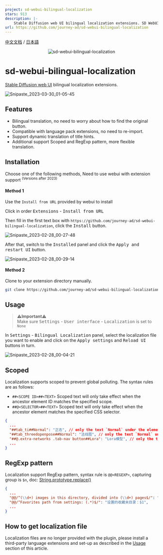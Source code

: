 ```yaml
---
project: sd-webui-bilingual-localization
stars: 913
description: |-
    Stable Diffusion web UI bilingual localization extensions. SD WebUI双语对照翻译插件
url: https://github.com/journey-ad/sd-webui-bilingual-localization
---
```


[中文文档](README_ZH.md) / [日本語](README_JA.md)

<p align="center"><img src="https://count.getloli.com/get/@sd-webui-bilingual-localization.github" alt="sd-webui-bilingual-localization"></p>

# sd-webui-bilingual-localization
[Stable Diffusion web UI](https://github.com/AUTOMATIC1111/stable-diffusion-webui) bilingual localization extensions.

![Snipaste_2023-03-30_01-05-45](https://user-images.githubusercontent.com/16256221/228617304-3107244b-ce13-4b96-b665-1d13090d24a7.png)

## Features
- Bilingual translation, no need to worry about how to find the original button.
- Compatible with language pack extensions, no need to re-import.
- Support dynamic translation of title hints.
- Additional support Scoped and RegExp pattern, more flexible translation.

## Installation

Choose one of the following methods, Need to use webui with extension support <sup>(Versions after 2023)</sup>

#### Method 1

Use the `Install from URL` provided by webui to install

Click in order <kbd>Extensions</kbd> - <kbd>Install from URL</kbd>

Then fill in the first text box with `https://github.com/journey-ad/sd-webui-bilingual-localization`, click the <kbd>Install</kbd> button.

![Snipaste_2023-02-28_00-27-48](https://user-images.githubusercontent.com/16256221/221625310-a6ef0b4c-a1e0-46bb-be9c-6d88cd0ad684.png)

After that, switch to the <kbd>Installed</kbd> panel and click the <kbd>Apply and restart UI</kbd> button.

![Snipaste_2023-02-28_00-29-14](https://user-images.githubusercontent.com/16256221/221625345-9e656f25-89dd-4361-8ee5-f4ab39d18ca4.png)


#### Method 2

Clone to your extension directory manually.

```bash
git clone https://github.com/journey-ad/sd-webui-bilingual-localization extensions/sd-webui-bilingual-localization
```

## Usage

> **⚠️Important⚠️**   
> Make sure <kbd>Settings</kbd> - <kbd>User interface</kbd> - <kbd>Localization</kbd> is set to `None`

In <kbd>Settings</kbd> - <kbd>Bilingual Localization</kbd> panel, select the localization file you want to enable and click on the <kbd>Apply settings</kbd> and <kbd>Reload UI</kbd> buttons in turn.

![Snipaste_2023-02-28_00-04-21](https://user-images.githubusercontent.com/16256221/221625729-73519629-8c1f-4eb5-99db-a1d3f4b58a87.png)

## Scoped

Localization supports scoped to prevent global polluting. The syntax rules are as follows:
- `##<SCOPE ID>##<TEXT>` Scoped text will only take effect when the ancestor element ID matches the specified scope.
- `##@<SELECTOR>##<TEXT>` Scoped text will only take effect when the ancestor element matches the specified CSS selector.

```json
{
  ...
  "##tab_ti##Normal": "正态", // only the text `Normal` under the element with id="tab_ti" will be translated to `正态`.
  "##tab_threedopenpose##Normal": "法线图", // only the text `Normal` under the element with id="tab_threedopenpose" will be translated to `法线图`.
  "##@.extra-networks .tab-nav button##Lora": "Lora模型", // only the text `Lora` under the element with class=".extra-networks .tab-nav button" will be translated to `Lora模型`.
  ...
}
```

## RegExp pattern

Localization support RegExp pattern, syntax rule is `@@<REGEXP>`, capturing group is `$n`, doc: [String.prototype.replace()](https://developer.mozilla.org/docs/Web/JavaScript/Reference/Global_Objects/String/replace)
```json
{
  ...
  "@@/^(\\d+) images in this directory, divided into (\\d+) pages$/": "目录中有$1张图片，共$2页",
  "@@/^Favorites path from settings: (.*)$/": "设置的收藏夹目录：$1",
  ...
}
```

## How to get localization file

Localization files are no longer provided with the plugin, please install a third-party language extensions and set-up as described in the [Usage](#usage) section of this article.

